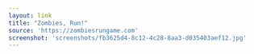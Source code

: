 ```yaml
---
layout: link
title: "Zombies, Run!"
source: 'https://zombiesrungame.com'
screenshot: 'screenshots/fb3625d4-8c12-4c28-8aa3-d035403aef12.jpg'
---
```


